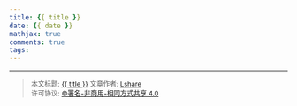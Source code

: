 ```yaml
---
title: {{ title }}
date: {{ date }}
mathjax: true
comments: true
tags: 
---
```



----------------

><span style="font-size:12px">本文标题: <a href="{{ permalink }}">{{ title }}</a>
文章作者: <a href="http://linlshare.github.io/">Lshare</a>  
许可协议: <a rel="license" href="http://creativecommons.org/licenses/by-nc-sa/4.0/">©署名-非商用-相同方式共享 4.0</a></span>